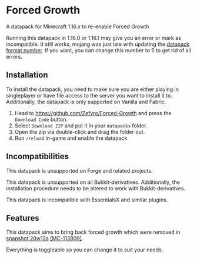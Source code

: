 # Forced Growth

A datapack for Minecraft 1.16.x to re-enable Forced Growth

Running this datapack in 1.16.0 or 1.16.1 may give you an error or mark as incompatible. It still works, mojang was just late with updating the [datapack format number](./pack.mcmeta#L3). If you want, you can change this number to 5 to get rid of all errors.

## Installation

To install the datapack, you need to make sure you are either playing in singleplayer or have file access to the server you want to install it to. Additionally, the datapack is only supported on Vanilla and Fabric.

1. Head to https://github.com/Zefyro/Forced-Growth and press the `Download Code` button.
2. Select `Download ZIP` and put it in your `datapacks` folder.
3. Open the zip via double-click and drag the folder out.
4. Run `/reload` in-game and enable the datapack

## Incompatibilities

This datapack is unsupported on Forge and related projects.

This datapack is unsupported on all Bukkit-derivatives. Additionally, the installation procedure needs to be altered to work with Bukkit-derivatives.

This datapack is incompatible with EssentialsX and similar plugins.

## Features

This datapack aims to bring back forced growth which were removed in [snapshot 20w12a](https://www.minecraft.net/en-us/article/minecraft-snapshot-20w12a) [[MC-113809]](https://bugs.mojang.com/browse/MC-113809).

Everything is toggleable so you can change it to suit your needs.